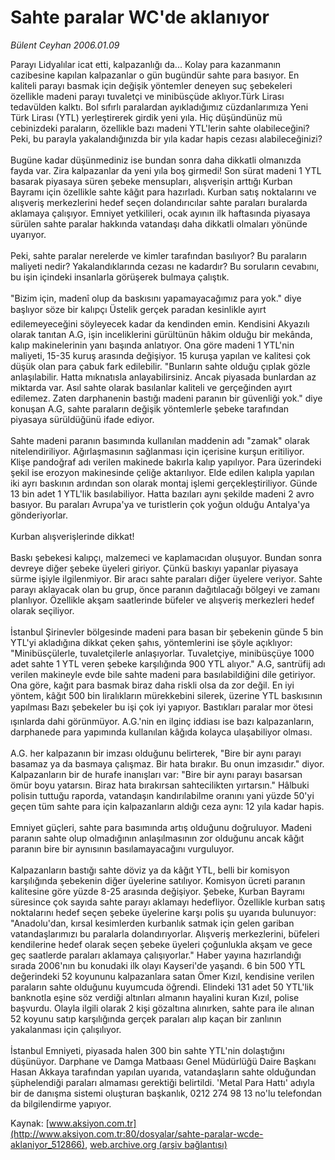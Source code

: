# Sahte paralar WC'de aklanıyor

*Bülent Ceyhan 2006.01.09*

<div class="pNewsDetailMainContent" itemprop="articleBody">
 Parayı Lidyalılar icat etti, kalpazanlığı da... Kolay para kazanmanın cazibesine kapılan kalpazanlar o gün bugündür sahte para basıyor. En kaliteli parayı basmak için değişik yöntemler deneyen suç şebekeleri özellikle madeni parayı tuvaletçi ve minibüsçüde aklıyor.Türk Lirası tedavülden kalktı. Bol sıfırlı paralardan ayıkladığımız cüzdanlarımıza Yeni Türk Lirası (YTL) yerleştirerek girdik yeni yıla. Hiç düşündünüz mü cebinizdeki paraların, özellikle bazı madeni YTL'lerin sahte olabileceğini? Peki, bu parayla yakalandığınızda bir yıla kadar hapis cezası alabileceğinizi?
 <br/>
 <br/>
 Bugüne kadar düşünmediniz ise bundan sonra daha dikkatli olmanızda fayda var. Zira kalpazanlar da yeni yıla boş girmedi! Son sürat madeni 1 YTL basarak piyasaya süren şebeke mensupları, alışverişin arttığı Kurban Bayramı için özellikle sahte kâğıt para hazırladı. Kurban satış noktalarını ve alışveriş merkezlerini hedef seçen dolandırıcılar sahte paraları buralarda aklamaya çalışıyor. Emniyet yetkilileri, ocak ayının ilk haftasında piyasaya sürülen sahte paralar hakkında vatandaşı daha dikkatli olmaları yönünde uyarıyor.
 <br/>
 <br/>
 Peki, sahte paralar nerelerde ve kimler tarafından basılıyor? Bu paraların maliyeti nedir? Yakalandıklarında cezası ne kadardır? Bu soruların cevabını, bu işin içindeki insanlarla görüşerek bulmaya çalıştık.
 <br/>
 <br/>
 "Bizim için, madenî olup da baskısını yapamayacağımız para yok." diye başlıyor söze bir kalıpçı Üstelik gerçek paradan kesinlikle ayırt edilemeyeceğini söyleyecek kadar da kendinden emin. Kendisini Akyazılı olarak tanıtan A.G, işin inceliklerini gürültünün hâkim olduğu bir mekânda, kalıp makinelerinin yanı başında anlatıyor. Ona göre madeni 1 YTL'nin maliyeti, 15-35 kuruş arasında değişiyor. 15 kuruşa yapılan ve kalitesi çok düşük olan para çabuk fark edilebilir. "Bunların sahte olduğu çıplak gözle anlaşılabilir. Hatta mıknatısla anlayabilirsiniz. Ancak piyasada bunlardan az miktarda var. Asıl sahte olarak basılanlar kaliteli ve gerçeğinden ayırt edilemez. Zaten darphanenin bastığı madeni paranın bir güvenliği yok." diye konuşan A.G, sahte paraların değişik yöntemlerle şebeke tarafından piyasaya sürüldüğünü ifade ediyor.
 <br/>
 <br/>
 Sahte madeni paranın basımında kullanılan maddenin adı "zamak" olarak nitelendiriliyor. Ağırlaşmasının sağlanması için içerisine kurşun eritiliyor. Klişe pandoğraf adı verilen makinede bakırla kalıp yapılıyor. Para üzerindeki şekil ise erozyon makinesinde çeliğe aktarılıyor. Elde edilen kalıpla yapılan iki ayrı baskının ardından son olarak montaj işlemi gerçekleştiriliyor. Günde 13 bin adet 1 YTL'lik basılabiliyor. Hatta bazıları aynı şekilde madeni 2 avro basıyor. Bu paraları Avrupa'ya ve turistlerin çok yoğun olduğu Antalya'ya gönderiyorlar.
 <br/>
 <br/>
 Kurban alışverişlerinde dikkat!
 <br/>
 <br/>
 Baskı şebekesi kalıpçı, malzemeci ve kaplamacıdan oluşuyor. Bundan sonra devreye diğer şebeke üyeleri giriyor. Çünkü baskıyı yapanlar piyasaya sürme işiyle ilgilenmiyor. Bir aracı sahte paraları diğer üyelere veriyor. Sahte parayı aklayacak olan bu grup, önce paranın dağıtılacağı bölgeyi ve zamanı planlıyor. Özellikle akşam saatlerinde büfeler ve alışveriş merkezleri hedef olarak seçiliyor.
 <br/>
 <br/>
 İstanbul Şirinevler bölgesinde madeni para basan bir şebekenin günde 5 bin YTL'yi akladığına dikkat çeken şahıs, yöntemlerini ise şöyle açıklıyor: "Minibüsçülerle, tuvaletçilerle anlaşıyorlar. Tuvaletçiye, minibüsçüye 1000 adet sahte 1 YTL veren şebeke karşılığında 900 YTL alıyor." A.G, santrüfij adı verilen makineyle evde bile sahte madeni para basılabildiğini dile getiriyor. Ona göre, kağıt para basmak biraz daha riskli olsa da zor değil. En iyi yöntem, kâğıt 500 bin liralıkların mürekkebini silerek, üzerine YTL baskısının yapılması Bazı şebekeler bu işi çok iyi yapıyor. Bastıkları paralar mor ötesi ışınlarda dahi görünmüyor. A.G.'nin en ilginç iddiası ise bazı kalpazanların, darphanede para yapımında kullanılan kâğıda kolayca ulaşabiliyor olması.
 <br/>
 <br/>
 A.G. her kalpazanın bir imzası olduğunu belirterek, "Bire bir aynı parayı basamaz ya da basmaya çalışmaz. Bir hata bırakır. Bu onun imzasıdır." diyor. Kalpazanların bir de hurafe inanışları var: "Bire bir aynı parayı basarsan ömür boyu yatarsın. Biraz hata bırakırsan sahtecilikten yırtarsın." Hâlbuki polisin tuttuğu raporda, vatandaşın kandırılabilme oranını yani yüzde 50'yi geçen tüm sahte para için kalpazanların aldığı ceza aynı: 12 yıla kadar hapis.
 <br/>
 <br/>
 Emniyet güçleri, sahte para basımında artış olduğunu doğruluyor. Madeni paranın sahte olup olmadığının anlaşılmasının zor olduğunu ancak kâğıt paranın bire bir aynısının basılamayacağını vurguluyor.
 <br/>
 <br/>
 Kalpazanların bastığı sahte döviz ya da kâğıt YTL, belli bir komisyon karşılığında şebekenin diğer üyelerine satılıyor. Komisyon ücreti paranın kalitesine göre yüzde 8-25 arasında değişiyor. Şebeke, Kurban Bayramı süresince çok sayıda sahte parayı aklamayı hedefliyor. Özellikle kurban satış noktalarını hedef seçen şebeke üyelerine karşı polis şu uyarıda bulunuyor: "Anadolu'dan, kırsal kesimlerden kurbanlık satmak için gelen gariban vatandaşlarımızı bu paralarla dolandırıyorlar. Alışveriş merkezlerini, büfeleri kendilerine hedef olarak seçen şebeke üyeleri çoğunlukla akşam ve gece geç saatlerde paraları aklamaya çalışıyorlar." Haber yayına hazırlandığı sırada 2006'nın bu konudaki ilk olayı Kayseri'de yaşandı. 6 bin 500 YTL değerindeki 52 koyununu kalpazanlara satan Ömer Kızıl, kendisine verilen paraların sahte olduğunu kuyumcuda öğrendi. Elindeki 131 adet 50 YTL'lik banknotla eşine söz verdiği altınları almanın hayalini kuran Kızıl, polise başvurdu. Olayla ilgili olarak 2 kişi gözaltına alınırken, sahte para ile alınan 52 koyunu satıp karşılığında gerçek paraları alıp kaçan bir zanlının yakalanması için çalışılıyor.
 <br/>
 <br/>
 İstanbul Emniyeti, piyasada halen 300 bin sahte YTL'nin dolaştığını düşünüyor. Darphane ve Damga Matbaası Genel Müdürlüğü Daire Başkanı Hasan Akkaya tarafından yapılan uyarıda, vatandaşların sahte olduğundan şüphelendiği paraları almaması gerektiği belirtildi. 'Metal Para Hattı' adıyla bir de danışma sistemi oluşturan başkanlık, 0212 274 98 13 no'lu telefondan da bilgilendirme yapıyor.
 <br/>
</div>


Kaynak: [www.aksiyon.com.tr](http://www.aksiyon.com.tr:80/dosyalar/sahte-paralar-wcde-aklaniyor_512866), [web.archive.org (arşiv bağlantısı)](http://web.archive.org/web/20150512154044/http://www.aksiyon.com.tr:80/dosyalar/sahte-paralar-wcde-aklaniyor_512866)
